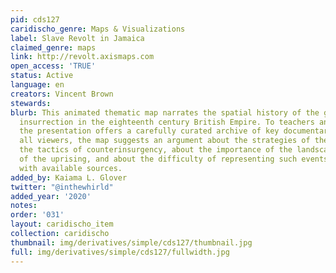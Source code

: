 ```yaml
---
pid: cds127
caridischo_genre: Maps & Visualizations
label: Slave Revolt in Jamaica
claimed_genre: maps
link: http://revolt.axismaps.com
open_access: 'TRUE'
status: Active
language: en
creators: Vincent Brown
stewards: 
blurb: This animated thematic map narrates the spatial history of the greatest slave
  insurrection in the eighteenth century British Empire. To teachers and researchers,
  the presentation offers a carefully curated archive of key documentary evidence.  To
  all viewers, the map suggests an argument about the strategies of the rebels and
  the tactics of counterinsurgency, about the importance of the landscape to the course
  of the uprising, and about the difficulty of representing such events cartographically
  with available sources.
added_by: Kaiama L. Glover
twitter: "@inthewhirld"
added_year: '2020'
notes: 
order: '031'
layout: caridischo_item
collection: caridischo
thumbnail: img/derivatives/simple/cds127/thumbnail.jpg
full: img/derivatives/simple/cds127/fullwidth.jpg
---
```

